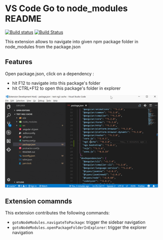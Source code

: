 # VS Code Go to node_modules README
[![Build status](https://ci.appveyor.com/api/projects/status/6k1hta1xpboar22v/branch/master?svg=true)](https://ci.appveyor.com/project/MrLuje/vscode-goto-node-modules/branch/master)
[![Build Status](https://api.travis-ci.com/MrLuje/vscode-goto-node-modules.png?branch=master)](https://travis-ci.com/MrLuje/vscode-goto-node-modules)

This extension allows to navigate into given npm package folder in node_modules from the package.json

## Features

Open package.json, click on a dependency :
- hit F12 to navigate into this package's folder
- hit CTRL+F12 to open this package's folder in explorer


![feature X](/images/demo.gif)

## Extension comamnds

This extension contributes the following commands:

* `gotoNodeModules.navigateToPackage`: trigger the sidebar navigation
* `gotoNodeModules.openPackageFolderInExplorer`: trigger the explorer navigation